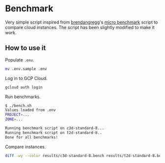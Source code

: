 # Benchmark

Very simple script inspired from [brendangregg](https://github.com/brendangregg)'s [micro benchmark](https://github.com/brendangregg/Misc/blob/master/microbenchmarks/microbench_ubuntu.sh) script to compare cloud instances. The script has been slightly modified to make it work.

## How to use it

Populate `.env`.

```bash
mv .env.sample .env
```

Log in to GCP Cloud.

```bash
gcloud auth login
```

Run benchmarks.

```bash
$ ./bench.sh
Values loaded from .env
PROJECT=...
ZONE=...

Running benchmark script on c3d-standard-8...
Running benchmark script on t2d-standard-8..
Done for all benchmarks!
```

Compare instances.

```bash
diff -wy --color results/c3d-standard-8.bench results/t2d-standard-8.bench
```
